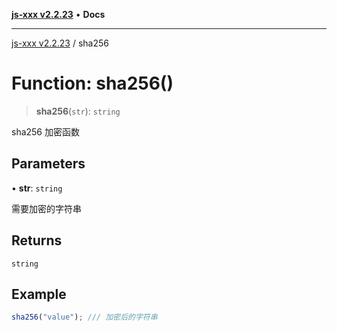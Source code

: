 [**js-xxx v2.2.23**](../README.md) • **Docs**

***

[js-xxx v2.2.23](../README.md) / sha256

# Function: sha256()

> **sha256**(`str`): `string`

sha256 加密函数

## Parameters

• **str**: `string`

需要加密的字符串

## Returns

`string`

## Example

```ts
sha256("value"); /// 加密后的字符串
```
